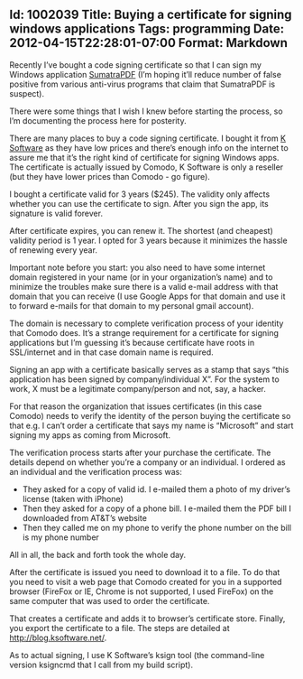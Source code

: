 Id: 1002039
Title: Buying a certificate for signing windows applications
Tags: programming
Date: 2012-04-15T22:28:01-07:00
Format: Markdown
--------------
Recently I’ve bought a code signing certificate so that I can sign my
Windows application
[SumatraPDF](https://www.sumatrapdfreader.org/free-pdf-reader.html)
(I’m hoping it’ll reduce number of false positive from various
anti-virus programs that claim that SumatraPDF is suspect).

There were some things that I wish I knew before starting the process,
so I’m documenting the process here for posterity.

There are many places to buy a code signing certificate. I bought it
from [K Software](http://ksoftware.net/) as they have low prices and
there’s enough info on the internet to assure me that it’s the right
kind of certificate for signing Windows apps. The certificate is
actually issued by Comodo, K Software is only a reseller (but they have
lower prices than Comodo - go figure).

I bought a certificate valid for 3 years ($245). The validity only
affects whether you can use the certificate to sign. After you sign the
app, its signature is valid forever.

After certificate expires, you can renew it. The shortest (and cheapest)
validity period is 1 year. I opted for 3 years because it minimizes the
hassle of renewing every year.

Important note before you start: you also need to have some internet
domain registered in your name (or in your organization’s name) and to
minimize the troubles make sure there is a valid e-mail address with
that domain that you can receive (I use Google Apps for that domain and
use it to forward e-mails for that domain to my personal gmail account).

The domain is necessary to complete verification process of your
identity that Comodo does. It’s a strange requirement for a certificate
for signing applications but I’m guessing it’s because certificate have
roots in SSL/internet and in that case domain name is required.

Signing an app with a certificate basically serves as a stamp that says
“this application has been signed by company/individual X”. For the
system to work, X must be a legitimate company/person and not, say, a
hacker.

For that reason the organization that issues certificates (in this case
Comodo) needs to verify the identity of the person buying the
certificate so that e.g. I can’t order a certificate that says my name
is “Microsoft” and start signing my apps as coming from Microsoft.

The verification process starts after your purchase the certificate. The
details depend on whether you’re a company or an individual. I ordered
as an individual and the verification process was:

-   They asked for a copy of valid id. I e-mailed them a photo of my
    driver’s license (taken with iPhone)
-   Then they asked for a copy of a phone bill. I e-mailed them the PDF
    bill I downloaded from AT&T’s website
-   Then they called me on my phone to verify the phone number on the
    bill is my phone number

All in all, the back and forth took the whole day.

After the certificate is issued you need to download it to a file. To do
that you need to visit a web page that Comodo created for you in a
supported browser (FireFox or IE, Chrome is not supported, I used
FireFox) on the same computer that was used to order the certificate.

That creates a certificate and adds it to browser’s certificate store.
Finally, you export the certificate to a file. The steps are detailed at
<http://blog.ksoftware.net/>.

As to actual signing, I use K Software’s ksign tool (the command-line
version ksigncmd that I call from my build script).
